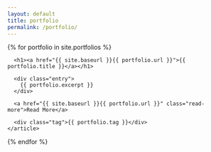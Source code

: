 ```yaml
---
layout: default
title: portfolio
permalink: /portfolio/
---
```


<div class="portfolio">
  {% for portfolio in site.portfolios %}
    <article class="portfolio {{ portfolio.tag }}" style="{% if portfolio.bg-color %}--bg-color: #{{ portfolio.bg-color }}; {% endif %}{% if portfolio.fg-color %}--fg-color: #{{ portfolio.fg-color }}; – {% endif %}">

      <h1><a href="{{ site.baseurl }}{{ portfolio.url }}">{{ portfolio.title }}</a></h1>

      <div class="entry">
        {{ portfolio.excerpt }}
      </div>

      <a href="{{ site.baseurl }}{{ portfolio.url }}" class="read-more">Read More</a>
      
      <div class="tag">{{ portfolio.tag }}</div>
    </article>
  {% endfor %}